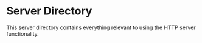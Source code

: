 # Server Directory

This server directory contains everything relevant to using the HTTP server functionality.
